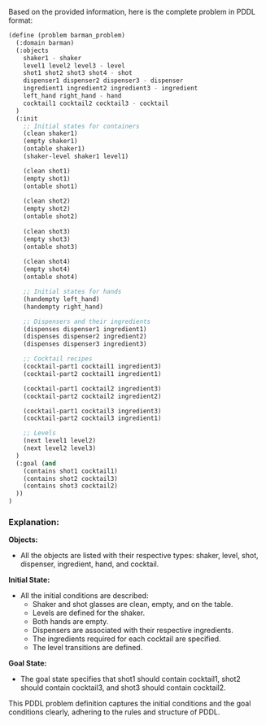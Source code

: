 Based on the provided information, here is the complete problem in PDDL format:

```lisp
(define (problem barman_problem)
  (:domain barman)
  (:objects
    shaker1 - shaker
    level1 level2 level3 - level
    shot1 shot2 shot3 shot4 - shot
    dispenser1 dispenser2 dispenser3 - dispenser
    ingredient1 ingredient2 ingredient3 - ingredient
    left_hand right_hand - hand
    cocktail1 cocktail2 cocktail3 - cocktail
  )
  (:init
    ;; Initial states for containers
    (clean shaker1)
    (empty shaker1)
    (ontable shaker1)
    (shaker-level shaker1 level1)

    (clean shot1)
    (empty shot1)
    (ontable shot1)
    
    (clean shot2)
    (empty shot2)
    (ontable shot2)
    
    (clean shot3)
    (empty shot3)
    (ontable shot3)
    
    (clean shot4)
    (empty shot4)
    (ontable shot4)

    ;; Initial states for hands
    (handempty left_hand)
    (handempty right_hand)

    ;; Dispensers and their ingredients
    (dispenses dispenser1 ingredient1)
    (dispenses dispenser2 ingredient2)
    (dispenses dispenser3 ingredient3)

    ;; Cocktail recipes
    (cocktail-part1 cocktail1 ingredient3)
    (cocktail-part2 cocktail1 ingredient1)

    (cocktail-part1 cocktail2 ingredient3)
    (cocktail-part2 cocktail2 ingredient2)

    (cocktail-part1 cocktail3 ingredient3)
    (cocktail-part2 cocktail3 ingredient1)

    ;; Levels
    (next level1 level2)
    (next level2 level3)
  )
  (:goal (and
    (contains shot1 cocktail1)
    (contains shot2 cocktail3)
    (contains shot3 cocktail2)
  ))
)
```

### Explanation:

**Objects:**
- All the objects are listed with their respective types: shaker, level, shot, dispenser, ingredient, hand, and cocktail.

**Initial State:**
- All the initial conditions are described:
  - Shaker and shot glasses are clean, empty, and on the table.
  - Levels are defined for the shaker.
  - Both hands are empty.
  - Dispensers are associated with their respective ingredients.
  - The ingredients required for each cocktail are specified.
  - The level transitions are defined.

**Goal State:**
- The goal state specifies that shot1 should contain cocktail1, shot2 should contain cocktail3, and shot3 should contain cocktail2.

This PDDL problem definition captures the initial conditions and the goal conditions clearly, adhering to the rules and structure of PDDL.